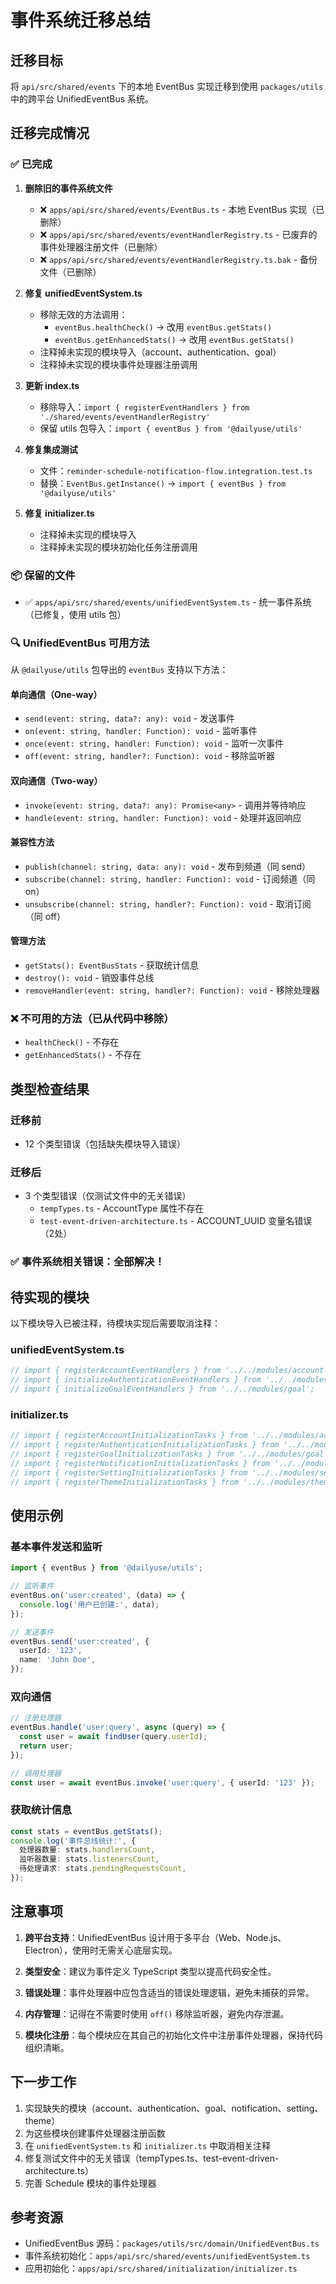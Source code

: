 # 事件系统迁移总结

## 迁移目标

将 `api/src/shared/events` 下的本地 EventBus 实现迁移到使用 `packages/utils` 中的跨平台 UnifiedEventBus 系统。

## 迁移完成情况

### ✅ 已完成

1. **删除旧的事件系统文件**
   - ❌ `apps/api/src/shared/events/EventBus.ts` - 本地 EventBus 实现（已删除）
   - ❌ `apps/api/src/shared/events/eventHandlerRegistry.ts` - 已废弃的事件处理器注册文件（已删除）
   - ❌ `apps/api/src/shared/events/eventHandlerRegistry.ts.bak` - 备份文件（已删除）

2. **修复 unifiedEventSystem.ts**
   - 移除无效的方法调用：
     - `eventBus.healthCheck()` → 改用 `eventBus.getStats()`
     - `eventBus.getEnhancedStats()` → 改用 `eventBus.getStats()`
   - 注释掉未实现的模块导入（account、authentication、goal）
   - 注释掉未实现的模块事件处理器注册调用

3. **更新 index.ts**
   - 移除导入：`import { registerEventHandlers } from './shared/events/eventHandlerRegistry'`
   - 保留 utils 包导入：`import { eventBus } from '@dailyuse/utils'`

4. **修复集成测试**
   - 文件：`reminder-schedule-notification-flow.integration.test.ts`
   - 替换：`EventBus.getInstance()` → `import { eventBus } from '@dailyuse/utils'`

5. **修复 initializer.ts**
   - 注释掉未实现的模块导入
   - 注释掉未实现的模块初始化任务注册调用

### 📦 保留的文件

- ✅ `apps/api/src/shared/events/unifiedEventSystem.ts` - 统一事件系统（已修复，使用 utils 包）

### 🔍 UnifiedEventBus 可用方法

从 `@dailyuse/utils` 包导出的 `eventBus` 支持以下方法：

#### 单向通信（One-way）

- `send(event: string, data?: any): void` - 发送事件
- `on(event: string, handler: Function): void` - 监听事件
- `once(event: string, handler: Function): void` - 监听一次事件
- `off(event: string, handler?: Function): void` - 移除监听器

#### 双向通信（Two-way）

- `invoke(event: string, data?: any): Promise<any>` - 调用并等待响应
- `handle(event: string, handler: Function): void` - 处理并返回响应

#### 兼容性方法

- `publish(channel: string, data: any): void` - 发布到频道（同 send）
- `subscribe(channel: string, handler: Function): void` - 订阅频道（同 on）
- `unsubscribe(channel: string, handler?: Function): void` - 取消订阅（同 off）

#### 管理方法

- `getStats(): EventBusStats` - 获取统计信息
- `destroy(): void` - 销毁事件总线
- `removeHandler(event: string, handler?: Function): void` - 移除处理器

### ❌ 不可用的方法（已从代码中移除）

- `healthCheck()` - 不存在
- `getEnhancedStats()` - 不存在

## 类型检查结果

### 迁移前

- 12 个类型错误（包括缺失模块导入错误）

### 迁移后

- 3 个类型错误（仅测试文件中的无关错误）
  - `tempTypes.ts` - AccountType 属性不存在
  - `test-event-driven-architecture.ts` - ACCOUNT_UUID 变量名错误（2处）

### ✅ 事件系统相关错误：全部解决！

## 待实现的模块

以下模块导入已被注释，待模块实现后需要取消注释：

### unifiedEventSystem.ts

```typescript
// import { registerAccountEventHandlers } from '../../modules/account';
// import { initializeAuthenticationEventHandlers } from '../../modules/authentication/application/events/EventHandler';
// import { initializeGoalEventHandlers } from '../../modules/goal';
```

### initializer.ts

```typescript
// import { registerAccountInitializationTasks } from '../../modules/account';
// import { registerAuthenticationInitializationTasks } from '../../modules/authentication';
// import { registerGoalInitializationTasks } from '../../modules/goal';
// import { registerNotificationInitializationTasks } from '../../modules/notification/initialization/notificationInitialization';
// import { registerSettingInitializationTasks } from '../../modules/setting/initialization/settingInitialization';
// import { registerThemeInitializationTasks } from '../../modules/theme/initialization/themeInitialization';
```

## 使用示例

### 基本事件发送和监听

```typescript
import { eventBus } from '@dailyuse/utils';

// 监听事件
eventBus.on('user:created', (data) => {
  console.log('用户已创建:', data);
});

// 发送事件
eventBus.send('user:created', {
  userId: '123',
  name: 'John Doe',
});
```

### 双向通信

```typescript
// 注册处理器
eventBus.handle('user:query', async (query) => {
  const user = await findUser(query.userId);
  return user;
});

// 调用处理器
const user = await eventBus.invoke('user:query', { userId: '123' });
```

### 获取统计信息

```typescript
const stats = eventBus.getStats();
console.log('事件总线统计:', {
  处理器数量: stats.handlersCount,
  监听器数量: stats.listenersCount,
  待处理请求: stats.pendingRequestsCount,
});
```

## 注意事项

1. **跨平台支持**：UnifiedEventBus 设计用于多平台（Web、Node.js、Electron），使用时无需关心底层实现。

2. **类型安全**：建议为事件定义 TypeScript 类型以提高代码安全性。

3. **错误处理**：事件处理器中应包含适当的错误处理逻辑，避免未捕获的异常。

4. **内存管理**：记得在不需要时使用 `off()` 移除监听器，避免内存泄漏。

5. **模块化注册**：每个模块应在其自己的初始化文件中注册事件处理器，保持代码组织清晰。

## 下一步工作

1. 实现缺失的模块（account、authentication、goal、notification、setting、theme）
2. 为这些模块创建事件处理器注册函数
3. 在 `unifiedEventSystem.ts` 和 `initializer.ts` 中取消相关注释
4. 修复测试文件中的无关错误（tempTypes.ts、test-event-driven-architecture.ts）
5. 完善 Schedule 模块的事件处理器

## 参考资源

- UnifiedEventBus 源码：`packages/utils/src/domain/UnifiedEventBus.ts`
- 事件系统初始化：`apps/api/src/shared/events/unifiedEventSystem.ts`
- 应用初始化：`apps/api/src/shared/initialization/initializer.ts`
